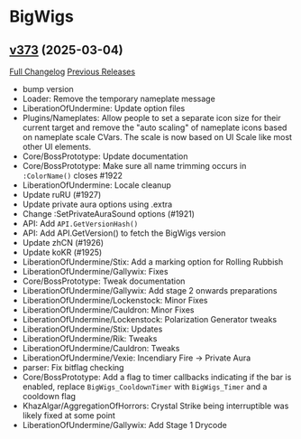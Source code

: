 # BigWigs

## [v373](https://github.com/BigWigsMods/BigWigs/tree/v373) (2025-03-04)
[Full Changelog](https://github.com/BigWigsMods/BigWigs/compare/v372.1...v373) [Previous Releases](https://github.com/BigWigsMods/BigWigs/releases)

- bump version  
- Loader: Remove the temporary nameplate message  
- LiberationOfUndermine: Update option files  
- Plugins/Nameplates: Allow people to set a separate icon size for their current target and remove the "auto scaling" of nameplate icons based on nameplate scale CVars. The scale is now based on UI Scale like most other UI elements.  
- Core/BossPrototype: Update documentation  
- Core/BossPrototype: Make sure all name trimming occurs in `:ColorName()` closes #1922  
- LiberationOfUndermine: Locale cleanup  
- Update ruRU (#1927)  
- Update private aura options using .extra  
- Change :SetPrivateAuraSound options (#1921)  
- API: Add `API.GetVersionHash()`  
- API: Add API.GetVersion() to fetch the BigWigs version  
- Update zhCN (#1926)  
- Update koKR (#1925)  
- LiberationOfUndermine/Stix: Add a marking option for Rolling Rubbish  
- LiberationOfUndermine/Gallywix: Fixes  
- Core/BossPrototype: Tweak documentation  
- LiberationOfUndermine/Gallywix: Add stage 2 onwards preparations  
- LiberationOfUndermine/Lockenstock: Minor Fixes  
- LiberationOfUndermine/Cauldron: Minor Fixes  
- LiberationOfUndermine/Lockenstock: Polarization Generator tweaks  
- LiberationOfUndermine/Stix: Updates  
- LiberationOfUndermine/Rik: Tweaks  
- LiberationOfUndermine/Cauldron: Tweaks  
- LiberationOfUndermine/Vexie: Incendiary Fire -> Private Aura  
- parser: Fix bitflag checking  
- Core/BossPrototype: Add a flag to timer callbacks indicating if the bar is enabled, replace `BigWigs_CooldownTimer` with `BigWigs_Timer` and a cooldown flag  
- KhazAlgar/AggregationOfHorrors: Crystal Strike being interruptible was likely fixed at some point  
- LiberationOfUndermine/Gallywix: Add Stage 1 Drycode  
